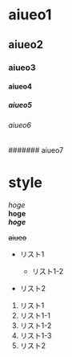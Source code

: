 # aiueo1 
## aiueo2 
### aiueo3 
#### aiueo4 
##### aiueo5 
###### aiueo6 
####### aiueo7 

# style 
*hoge*  
**hoge**  
***hoge***  


~~aiueo~~

* リスト1 

  * リスト1-2  
    
* リスト2　

1. リスト1　
  1. リスト1-1　
  1. リスト1-2
  1. リスト1-3
2. リスト2　
